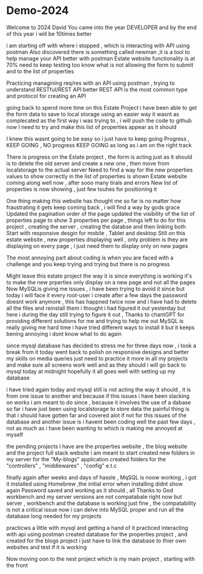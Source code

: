    # Demo-2024

Welcome to 2024 David You came into the year  DEVELOPER and by the end of this year i will be 10times better 


i am starting off with where i stopped , which is interacting with API using postman 
Also discovered there is something called newman ,it is a tool to help manage your API better with postman 
Estate website functionality is at 70% need to keep testing too know what is not allowing the form to submit and to the list of properties 

Practicing managining req/res with an API using postman , trying to understand RESTful/REST API better
REST API is the most common type and protocol for creating an API

going back to spend more time on this Estate Project
i have been able to get the form data to save to local storage using an easier way
it wasnt as complecated as the first way i was trying to , i will push the code to github now
I need to try and make this list of properties appear as it should

I knew this wasnt going to be easy so i just have to keep going 
Progress , KEEP GOING , NO progress KEEP GOING as long as i am on the right track 

There is progress on the Estate project , the form is acting just as it should
is to delete the old server and create a new one , then move from localstorage to the actual server
Need to find a way for the new properties values to show correctly in the list of properties is shown
Estate website coming along well now , after sooo many tirals and errors
New list of properties is now showing , just  few touhes for positioning it 

One thing making this website has thought me so far is no matter how fraustrating it gets keep coming back , i will find a way 
by gods grace 
Updated the pagination order of the page 
updated the visibility of the list of properties page to show 3 properties per page , 
things left to do for this project , creating the server , creating the databse and then linking both 
Start with responsive desgin for mobile , Tablet and desktop 
Still on this estate website , new properties displaying well , only problem is they are displaying on every page , i just need them to display only on new pages 

The most annoying part about coding is when you are faced with a challenge and you keep trying and trying but there is no progress 

Might leave this estate project the way it is since everything is working it's to make the new prperties only display on a new page and not all the pages  
Now MySQLis giving me issues , i have been trying to avoid it since but today i will face it
every root-user i create after a few days the password doesnt work anymore , this has happned twice now and i have had to delete all the files and reinstall them
i thought i had figured it out yesterday but here i during the day still trying to figure it out , Thanks to chantGPT for providing different solutions for me and trying to help me out
MySQL is really giving me hard time
i have tried different ways to install it but it keeps bening annoying 
i dont know what to do again 

since mysql database has decided to stress me for three days now , i took a break from it today 
went back to polish on responsive designs and better my skills on media queries
just need to practice it more in all my projects and make sure all screens work well and as they should 
i will go back to mysql today at midnight hopefully it all goes well with setting up my database 

i have tried again today and mysql still is not acting the way it should , it is from one issue to another
and because if this issues i have been slacking on works i am meant to do since , because it involves the use of a dabase 
so far i have just been using localstorage to store data 
the painful thing is that i should have gotten far and covered alot if not for this issues of the database 
and another issue is i havent been coding well the past few days , not as much as i have been wanting to which is making me annoyed at myself 

the pending projects i have are the properties website , the blog website and the project full stack website i am meant to start
created new folders in my server for the "My-blogs" application 
created folders for the "controllers" , "middlewares" , "config" e.t.c

finally again after weeks and days of hassle , MqSQL is noow working , i got it installed using Homebrew  ,the initial error when installing didnt show again 
Password saved and working as it should , all Thanks to God 
workbench and my server versions are not compatabale right now but server , workbench and the database is working just fine , the compatability is not a critical issue
now i can delve into MySQL proper and run all the database long needed for my projects  

practicws a little with mysql and getting a hand of it 
practiced interacting with api using postman 
created database for the properties project , and created for the blogs project 
i just have to link the database to thier own websites and test if it is working 

Now moving oon to the nest project which is my main project , starting with the front 
